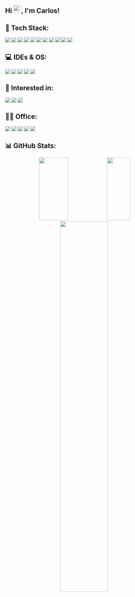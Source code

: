 ## Hi <img src="https://media.giphy.com/media/hvRJCLFzcasrR4ia7z/giphy.gif" width="25px">, I'm Carlos!

## 🔮 Tech Stack:
<p align="left"> 
  <img src="https://img.shields.io/badge/Laravel-FF2D20?style=for-the-badge&logo=Laravel&logoColor=white"/>
  <img src="https://img.shields.io/badge/PHP-777BB4?style=for-the-badge&logo=PHP&logoColor=white"/>
  <img src="https://img.shields.io/badge/JavaScript-EBAF00?style=for-the-badge&logo=JavaScript&logoColor=white"/>
  <img src="https://img.shields.io/badge/Express-black?style=for-the-badge&logo=Express&logoColor=white"/>
  <img src="https://img.shields.io/badge/Prisma-2D3748?style=for-the-badge&logo=Prisma&logoColor=white"/>
  <img src="https://img.shields.io/badge/MySQL-4479A1?style=for-the-badge&logo=MySQL&logoColor=white"/>
  <img src="https://img.shields.io/badge/Postgresql-4169E1.svg?style=for-the-badge&logo=PostgreSQL&logoColor=white"/>
  <img src="https://img.shields.io/badge/Tailwind-06B6D4.svg?style=for-the-badge&logo=tailwindcss&logoColor=white"/>
  <img src="https://img.shields.io/badge/React-0088CC?style=for-the-badge&logo=React&logoColor=white"/>
  <img src="https://img.shields.io/badge/Postman-FF6C37.svg?style=for-the-badge&logo=Postman&logoColor=white"/>
  <img src="https://img.shields.io/badge/Figma-F24E1E?style=for-the-badge&logo=Figma&logoColor=white"/>
</p>

## 💻 IDEs & OS:
<p align="left"> 
  <img src="https://img.shields.io/badge/Intelli J-000000?style=for-the-badge&logo=IntelliJ IDEA&logoColor=white"/>
  <img src="https://img.shields.io/badge/VSCode-0078D4?style=for-the-badge&logo=visual%20studio%20code&logoColor=white"/>
  <img src="https://img.shields.io/badge/Windows 11-0078D6?style=for-the-badge&logo=windows&logoColor=white"/>
  <img src="https://img.shields.io/badge/WSL2-FCC624?style=for-the-badge&logo=Linux&logoColor=black"/>
  <img src="https://img.shields.io/badge/mac OS-000000?style=for-the-badge&logo=macOS&logoColor=white"/>
</p>

## 🔭 Interested in:
<p align="left"> 
  <img src="https://img.shields.io/badge/Python-3776AB?style=for-the-badge&logo=Python&logoColor=white"/>
  <img src="https://img.shields.io/badge/TypeScript-3178C6.svg?&style=for-the-badge&logo=TypeScript&logoColor=white"/>
  <img src="https://img.shields.io/badge/Docker-2496ED.svg?&style=for-the-badge&logo=Docker&logoColor=white"/>
</p>

## 👩‍💻 Office:
<p align="left"> 
  <img src="https://img.shields.io/badge/Office 365-D83B01?style=for-the-badge&logo=microsoft-office&logoColor=white"/>
  <img src="https://img.shields.io/badge/Notion-000000?style=for-the-badge&logo=Notion&logoColor=white"/>
  <img src="https://img.shields.io/badge/Adobe Reader-EC1C24?style=for-the-badge&logo=Adobe Acrobat Reader&logoColor=white"/>
  <img src="https://img.shields.io/badge/Zotero-CC2936?style=for-the-badge&logo=Zotero&logoColor=white"/>
  <img src="https://img.shields.io/badge/Overleaf-47A141?style=for-the-badge&logo=overleaf&logoColor=white"/>
</p>

## 📊 GitHub Stats:
<p align="center">
  <img width="43%" height="200px" src="https://github-readme-streak-stats.herokuapp.com/?user=carloshdrp&theme=github-dark-blue"/>
  <img width="38%" height="200px" src="https://github-readme-stats.vercel.app/api/top-langs/?username=carloshdrp&layout=compact&hide_title=true&langs_count=6&theme=github_dark"/>
  </br>
  <img width="55%" src="https://github-profile-trophy.vercel.app/?username=carloshdrp&column=-1&theme=darkhub&margin-w=15&margin-h=15&rank=SECRET,SSS,SS,S,AAA,AA,A,B"/>
</p>
